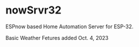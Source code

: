 # nowSrvr32
ESPnow based Home Automation Server for ESP-32.

Basic Weather Fetures added Oct. 4, 2023

